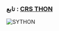 
### تابع : [CRS THON](https://t.me/FxFF_F) ###

![SYTHON](https://telegra.ph/file/1488d38c8157537b9213f.jpg)
